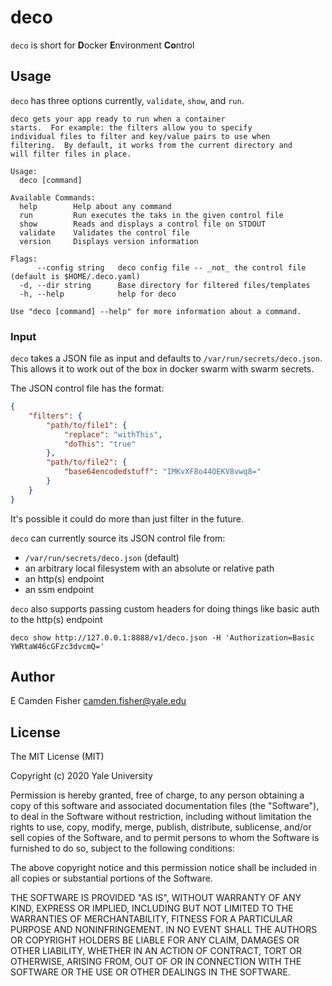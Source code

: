 # deco

`deco` is short for **D**ocker **E**nvironment **Co**ntrol

## Usage

`deco` has three options currently, `validate`, `show`, and `run`.

```
deco gets your app ready to run when a container
starts.  For example: the filters allow you to specify
individual files to filter and key/value pairs to use when
filtering.  By default, it works from the current directory and
will filter files in place.

Usage:
  deco [command]

Available Commands:
  help        Help about any command
  run         Run executes the taks in the given control file
  show        Reads and displays a control file on STDOUT
  validate    Validates the control file
  version     Displays version information

Flags:
      --config string   deco config file -- _not_ the control file (default is $HOME/.deco.yaml)
  -d, --dir string      Base directory for filtered files/templates
  -h, --help            help for deco

Use "deco [command] --help" for more information about a command.
```

### Input

`deco` takes a JSON file as input and defaults to `/var/run/secrets/deco.json`.  This allows it to work
out of the box in docker swarm with swarm secrets.

The JSON control file has the format:

```JSON
{
    "filters": {
        "path/to/file1": {
            "replace": "withThis",
            "doThis": "true"
        },
        "path/to/file2": {
            "base64encodedstuff": "IMKvXF8o44OEKV8vwq8="
        }
    }
}
```

It's possible it could do more than just filter in the future.

`deco` can currently source its JSON control file from:

- `/var/run/secrets/deco.json` (default)
- an arbitrary local filesystem with an absolute or relative path
- an http(s) endpoint
- an ssm endpoint

`deco` also supports passing custom headers for doing things like basic auth to the http(s) endpoint

`deco show http://127.0.0.1:8888/v1/deco.json -H 'Authorization=Basic YWRtaW46cGFzc3dvcmQ='`

## Author

E Camden Fisher <camden.fisher@yale.edu>

## License

The MIT License (MIT)

Copyright (c) 2020 Yale University

Permission is hereby granted, free of charge, to any person obtaining a copy
of this software and associated documentation files (the "Software"), to deal
in the Software without restriction, including without limitation the rights
to use, copy, modify, merge, publish, distribute, sublicense, and/or sell
copies of the Software, and to permit persons to whom the Software is
furnished to do so, subject to the following conditions:

The above copyright notice and this permission notice shall be included in
all copies or substantial portions of the Software.

THE SOFTWARE IS PROVIDED "AS IS", WITHOUT WARRANTY OF ANY KIND, EXPRESS OR
IMPLIED, INCLUDING BUT NOT LIMITED TO THE WARRANTIES OF MERCHANTABILITY,
FITNESS FOR A PARTICULAR PURPOSE AND NONINFRINGEMENT. IN NO EVENT SHALL THE
AUTHORS OR COPYRIGHT HOLDERS BE LIABLE FOR ANY CLAIM, DAMAGES OR OTHER
LIABILITY, WHETHER IN AN ACTION OF CONTRACT, TORT OR OTHERWISE, ARISING FROM,
OUT OF OR IN CONNECTION WITH THE SOFTWARE OR THE USE OR OTHER DEALINGS IN
THE SOFTWARE.